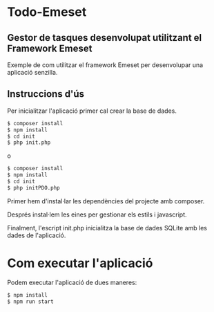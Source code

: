 # Todo-Emeset

## Gestor de tasques desenvolupat utilitzant el Framework Emeset

Exemple de com utilitzar el framework Emeset per desenvolupar una aplicació senzilla.

## Instruccions d'ús

Per inicialitzar l'aplicació primer cal crear la base de dades.

```sh
$ composer install 
$ npm install
$ cd init
$ php init.php
```
o
```sh
$ composer install 
$ npm install
$ cd init
$ php initPDO.php
```


Primer hem d'instal·lar les dependències del projecte amb composer.

Després instal·lem les eines per gestionar els estils i javascript.

Finalment, l'escript init.php inicialitza la base de dades SQLite amb les dades de l'aplicació.

# Com executar l'aplicació

Podem executar l'aplicació de dues maneres:

```sh
$ npm install
$ npm run start
```

